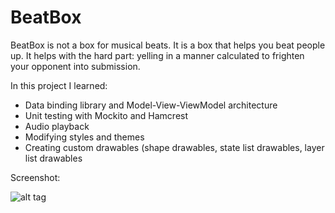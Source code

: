 # BeatBox

BeatBox is not a box for musical beats. It is a box that helps you beat people up. 
It helps with the hard part: yelling in a manner calculated to frighten your opponent into submission.

In this project I learned:
- Data binding library and Model-View-ViewModel architecture
- Unit testing with Mockito and Hamcrest
- Audio playback
- Modifying styles and themes
- Creating custom drawables (shape drawables, state list drawables, layer list drawables

Screenshot:

![alt tag](https://github.com/AnastasiaKarpenko/BeatBox/blob/master/BeatBox_screenshot.png)
